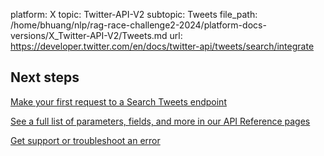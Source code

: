 platform: X
topic: Twitter-API-V2
subtopic: Tweets
file_path: /home/bhuang/nlp/rag-race-challenge2-2024/platform-docs-versions/X_Twitter-API-V2/Tweets.md
url: https://developer.twitter.com/en/docs/twitter-api/tweets/search/integrate

## Next steps

[Make your first request to a Search Tweets endpoint](https://developer.twitter.com/en/docs/twitter-api/tweets/search/quick-start "Make your first request to a Search Tweets endpoint")

[See a full list of parameters, fields, and more in our API Reference pages](https://developer.twitter.com/en/docs/twitter-api/tweets/search/api-reference "See a full list of parameters, fields, and more in our API Reference pages")

[Get support or troubleshoot an error](https://developer.twitter.com/en/support/twitter-api "Get support or troubleshoot an error")